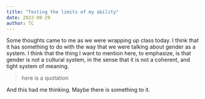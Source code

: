 ```yaml
---
title: "Testing the limits of my ability"
date: 2022-08-29
author: TC
---
```


Some thoughts came to me as we were wrapping up class today. I think that it has something to do with the way that we were talking about gender as a system. I think that the thing I want to mention here, to emphasize, is that gender is not a cultural system, in the sense that it is not a coherent, and tight system of meaning. 


> here is a quotation

And this had me thinking. Maybe there is something to it. 

